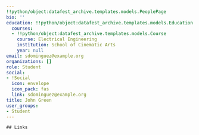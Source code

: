 ```yaml
---
!!python/object:datafest_archive.templates.models.PeoplePage
bio: ''
education: !!python/object:datafest_archive.templates.models.Education
  courses:
  - !!python/object:datafest_archive.templates.models.Course
    course: Electrical Engineering
    institution: School of Cinematic Arts
    year: null
email: sdominguez@example.org
organizations: []
role: Student
social:
- !Social
  icon: envelope
  icon_pack: fas
  link: sdominguez@example.org
title: John Green
user_groups:
- Student
---
```


    ## Links
    